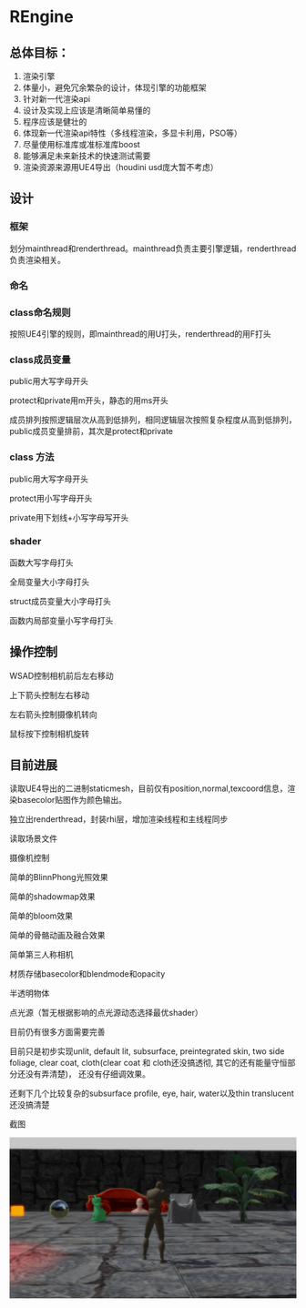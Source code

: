 # REngine

## 总体目标：

1. 渲染引擎
2. 体量小，避免冗余繁杂的设计，体现引擎的功能框架
3. 针对新一代渲染api
4. 设计及实现上应该是清晰简单易懂的
5. 程序应该是健壮的
6. 体现新一代渲染api特性（多线程渲染，多显卡利用，PSO等）
7. 尽量使用标准库或准标准库boost
8. 能够满足未来新技术的快速测试需要
9. 渲染资源来源用UE4导出（houdini usd庞大暂不考虑）


## 设计

### 框架

划分mainthread和renderthread。mainthread负责主要引擎逻辑，renderthread负责渲染相关。

### 命名

### class命名规则

按照UE4引擎的规则，即mainthread的用U打头，renderthread的用F打头

### class成员变量

public用大写字母开头

protect和private用m开头，静态的用ms开头

成员排列按照逻辑层次从高到低排列，相同逻辑层次按照复杂程度从高到低排列，public成员变量排前，其次是protect和private

### class 方法

public用大写字母开头

protect用小写字母开头

private用下划线+小写字母写开头

### shader

函数大写字母打头

全局变量大小字母打头

struct成员变量大小字母打头

函数内局部变量小写字母打头

## 操作控制

WSAD控制相机前后左右移动

上下箭头控制左右移动

左右箭头控制摄像机转向

鼠标按下控制相机旋转

## 目前进展

读取UE4导出的二进制staticmesh，目前仅有position,normal,texcoord信息，渲染basecolor贴图作为颜色输出。

独立出renderthread，封装rhi层，增加渲染线程和主线程同步

读取场景文件

摄像机控制

简单的BlinnPhong光照效果

简单的shadowmap效果

简单的bloom效果

简单的骨骼动画及融合效果

简单第三人称相机

材质存储basecolor和blendmode和opacity

半透明物体

点光源（暂无根据影响的点光源动态选择最优shader）

目前仍有很多方面需要完善

目前只是初步实现unlit, default lit, subsurface, preintegrated skin, two side foliage, clear coat, cloth(clear coat 和 cloth还没搞透彻, 其它的还有能量守恒部分还没有弄清楚)， 还没有仔细调效果。

还剩下几个比较复杂的subsurface profile, eye, hair, water以及thin translucent还没搞清楚

截图

![screenshot](Document/Image/current_screenshot.jpg)
